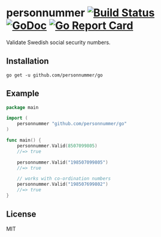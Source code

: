# personnummer [![Build Status](https://travis-ci.org/personnummer/go.svg?branch=master)](https://travis-ci.org/personnummer/go) [![GoDoc](https://godoc.org/github.com/personnummer/go?status.svg)](https://godoc.org/github.com/personnummer/go) [![Go Report Card](https://goreportcard.com/badge/github.com/personnummer/go)](https://goreportcard.com/report/github.com/personnummer/go)

 Validate Swedish social security numbers.

## Installation

```
go get -u github.com/personnummer/go
```

## Example

```go
package main

import (
	personnummer "github.com/personnummer/go"
)

func main() {
	personnummer.Valid(8507099805)
	//=> true

	personnummer.Valid("198507099805")
	//=> true

	// works with co-ordination numbers
	personnummer.Valid("198507699802")
	//=> true
}
```

## License

MIT